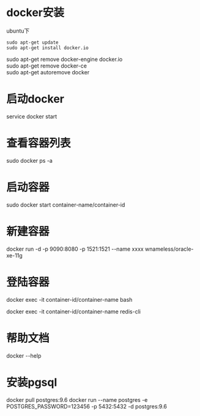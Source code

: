 # docker安装
ubuntu下 
```
sudo apt-get update
sudo apt-get install docker.io
```

sudo apt-get remove docker-engine docker.io  
sudo apt-get remove docker-ce  
sudo apt-get autoremove docker
# 启动docker
service docker start  
# 查看容器列表
sudo docker ps -a 
# 启动容器
sudo docker start container-name/container-id
# 新建容器
docker run -d -p 9090:8080 -p 1521:1521 --name xxxx wnameless/oracle-xe-11g  
# 登陆容器
docker exec -it container-id/container-name bash

docker exec -it container-id/container-name redis-cli
# 帮助文档
docker --help

# 安装pgsql
docker pull postgres:9.6
docker run --name postgres -e POSTGRES_PASSWORD=123456 -p 5432:5432 -d postgres:9.6